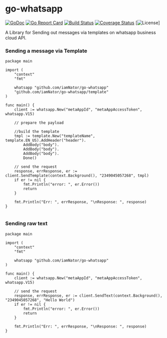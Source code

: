 # go-whatsapp


[![GoDoc](https://godoc.org/github.com/iamNator/go-whatsapp?status.svg)](https://godoc.org/github.com/iamNator/go-whatsapp)
[![Go Report Card](https://goreportcard.com/badge/github.com/iamNator/go-whatsapp)](https://goreportcard.com/report/github.com/iamNator/go-whatsapp)
[![Build Status](https://travis-ci.org/iamNator/go-whatsapp.svg?branch=main)](https://travis-ci.org/iamNator/go-whatsapp)
[![Coverage Status](https://coveralls.io/repos/github/iamNator/go-whatsapp/badge.svg?branch=main)](https://coveralls.io/github/iamNator/go-whatsapp?branch=main)
[![License](https://img.shields.io/badge/license-MIT-blue.svg)]



A Library for Sending out messages via templates on whatsapp business cloud API.



### Sending a message via Template
````
package main

import (
	"context"
	"fmt"

	whatsapp "github.com/iamNator/go-whatsapp"
	"github.com/iamNator/go-whatsapp/template"
)

func main() {
	client := whatsapp.New("metaAppId", "metaAppAccessToken", whatsapp.V15)

	// prepare the payload

	//build the template
	tmpl := template.New("templateName", template.EN_US).AddHeader("header").
		AddBody("body").
		AddBody("body").
		AddBody("body").
		Done()

	// send the request
	response, errResponse, er := client.SendTemplate(context.Background(), "2349045057268", tmpl)
	if er != nil {
		fmt.Println("error: ", er.Error())
		return
	}

	fmt.Println("Err: ", errResponse, "\nResponse: ", response)
}


````


### Sending raw text

```
package main

import (
	"context"
	"fmt"

	whatsapp "github.com/iamNator/go-whatsapp"
)

func main() {
	client := whatsapp.New("metaAppId", "metaAppAccessToken", whatsapp.V15)

	// send the request
	response, errResponse, er := client.SendText(context.Background(), "2349045057268", "Hello World")
	if er != nil {
		fmt.Println("error: ", er.Error())
		return
	}

	fmt.Println("Err: ", errResponse, "\nResponse: ", response)
}

```